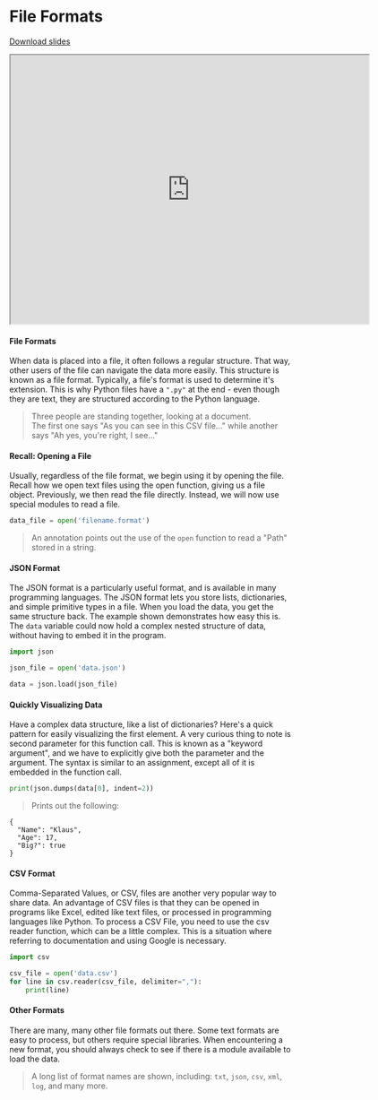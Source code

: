 # File Formats

[Download slides](File%20Formats.pdf)


<iframe style="width: 640px; height: 480px;" width="300" height="150" allowfullscreen="allowfullscreen" webkitallowfullscreen="webkitallowfullscreen" mozallowfullscreen="mozallowfullscreen"
title="File Formats"
src="https://www.youtube.com/embed/fRP5KVEjVJ4?feature=oembed&amp;rel=0" ></iframe>


#### File Formats

When data is placed into a file, it often follows a regular structure.
That way, other users of the file can navigate the data more easily.
This structure is known as a file format.
Typically, a file's format is used to determine it's extension.
This is why Python files have a `".py"` at the end - even though they are text, they are structured according to the Python language.

> Three people are standing together, looking at a document.  
> The first one says "As you can see in this CSV file..." while another says "Ah yes, you're right, I see..."

#### Recall: Opening a File

Usually, regardless of the file format, we begin using it by opening the file.
Recall how we open text files using the open function, giving us a file object.
Previously, we then read the file directly.
Instead, we will now use special modules to read a file.

```python
data_file = open('filename.format')
```

> An annotation points out the use of the `open` function to read a "Path" stored in a string.

#### JSON Format

The JSON format is a particularly useful format, and is available in many programming languages.
The JSON format lets you store lists, dictionaries, and simple primitive types in a file.
When you load the data, you get the same structure back.
The example shown demonstrates how easy this is.
The `data` variable could now hold a complex nested structure of data, without having to embed it in the program.

```python
import json

json_file = open('data.json')

data = json.load(json_file)
```

#### Quickly Visualizing Data

Have a complex data structure, like a list of dictionaries?
Here's a quick pattern for easily visualizing the first element.
A very curious thing to note is second parameter for this function call.
This is known as a "keyword argument", and we have to explicitly give both the parameter and the argument.
The syntax is similar to an assignment, except all of it is embedded in the function call.

```python
print(json.dumps(data[0], indent=2))
```

> Prints out the following:

```
{
  "Name": "Klaus",
  "Age": 17,
  "Big?": true
}
```


#### CSV Format

Comma-Separated Values, or CSV, files are another very popular way to share data.
An advantage of CSV files is that they can be opened in programs like Excel, edited like text files, or processed in programming languages like Python.
To process a CSV File, you need to use the csv reader function, which can be a little complex.
This is a situation where referring to documentation and using Google is necessary.

```python
import csv

csv_file = open('data.csv')
for line in csv.reader(csv_file, delimiter=","):
    print(line)
```

#### Other Formats

There are many, many other file formats out there.
Some text formats are easy to process, but others require special libraries.
When encountering a new format, you should always check to see if there is a module available to load the data.

> A long list of format names are shown, including: `txt`, `json`, `csv`, `xml`, `log`, and many more.
